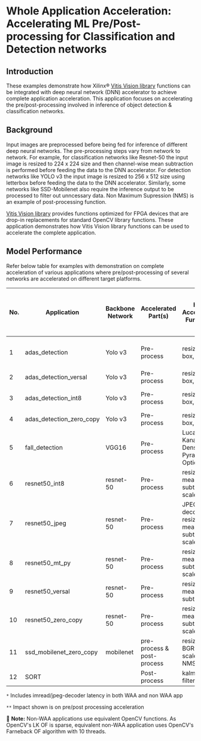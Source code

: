 # Whole Application Acceleration: Accelerating ML Pre/Post-processing for Classification and Detection networks

## Introduction

These examples demonstrate how Xilinx® [Vitis Vision library](https://github.com/Xilinx/Vitis_Libraries/tree/master/vision) functions can be integrated with deep neural network (DNN) accelerator to achieve complete application acceleration. This application focuses on accelerating the pre/post-processing involved in inference of object detection & classification networks.

## Background

Input images are preprocessed  before being fed for inference of different deep neural networks. The pre-processing steps vary from network to network. For example, for classification networks like Resnet-50 the input image is resized to 224 x 224 size and then channel-wise mean subtraction is performed before feeding the data to the DNN accelerator. For detection networks like YOLO v3 the input image is resized to 256 x 512 size using letterbox before feeding the data to the DNN accelerator. Similarly, some networks like SSD-Mobilenet also require the inference output to be processed to filter out unncessary data. Non Maximum Supression (NMS) is an example of post-processing function.


[Vitis Vision library](https://github.com/Xilinx/Vitis_Libraries/tree/master/vision) provides functions optimized for FPGA devices that are drop-in replacements for standard OpenCV library functions. These application demonstrates how Vitis Vision library functions can be used to accelerate the complete application.

## Model Performance
Refer below table for examples with demonstration on complete acceleration of various applications where pre/post-processing of several networks are accelerated on different target platforms.


| No. | Application                                           | Backbone Network | Accelerated Part(s)   | H/W Accelerated Functions                     | DPU Supported (% Improvement Over Non-WAA App) |
|-----|-------------------------------------------------------|------------------|----------------------------|-----------------------------------------------|--------------------------------------------------------------------------|
| 1   | adas_detection                                        | Yolo v3          | Pre-process                | resize, letter box, scale                     | ZCU102  (*64%) , ALVEO-U50 (*44%)                                        |
| 2   | adas_detection_versal                                 | Yolo v3          | Pre-process                | resize, letter box, scale                     | VCK190 (*14.17%)                                                         |
| 3   | adas_detection_int8                                   | Yolo v3          | Pre-process                | resize, letter box, scale                     | ALVEO-U200 (**83%)                                                       |
| 4   | adas_detection_zero_copy                              | Yolo v3          | Pre-process                | resize, letter box, scale                     | ZCU102  (*89%)                                                           |
| 5   | fall_detection                                        | VGG16            | Pre-process                | Lucas-Kanade Dense Non-Pyramidal Optical Flow | ALVEO-U200 (*6%)                                                        |
| 6   | resnet50_int8                                         | resnet-50        | Pre-process                | resize, mean subtraction, scale               | ALVEO-U200 (37%)                                                         |
| 7   | resnet50_jpeg                                         | resnet-50        | Pre-process                | JPEG decoder, resize, mean subtraction, scale | ZCU102  (*69%)                                                           |
| 8   | resnet50_mt_py                                        | resnet-50        | Pre-process                | resize, mean subtraction, scale               | ZCU102 (*61%), ALVEO-U50 (*22%)                                          |
| 9   | resnet50_versal                                       | resnet-50        | Pre-process                | resize, mean subtraction                      | VCK190 (44.5%)                                                           |
| 10  | resnet50_zero_copy                                    | resnet-50        | Pre-process                | resize, mean subtraction, scale               | ZCU102 (29%)                                                             |
| 11  | ssd_mobilenet_zero_copy                               | mobilenet        | pre-process & post-process | resize, BGR2RGB, scale, sort, NMS             | ALVEO-U280 (74%)                                                         |
| 12  | SORT |                  | Post-process               | kalman filters                                | ZCU102 (**59%)                                                           |


`*` Includes imread/jpeg-decoder latency in both WAA and non WAA app

`**` Impact shown is on pre/post processing acceleration

:pushpin: **Note:** Non-WAA applications use equivalent OpenCV functions. As OpenCV's LK OF is sparse, equivalent non-WAA application uses OpenCV's Farneback OF algorithm with 10 threads.
